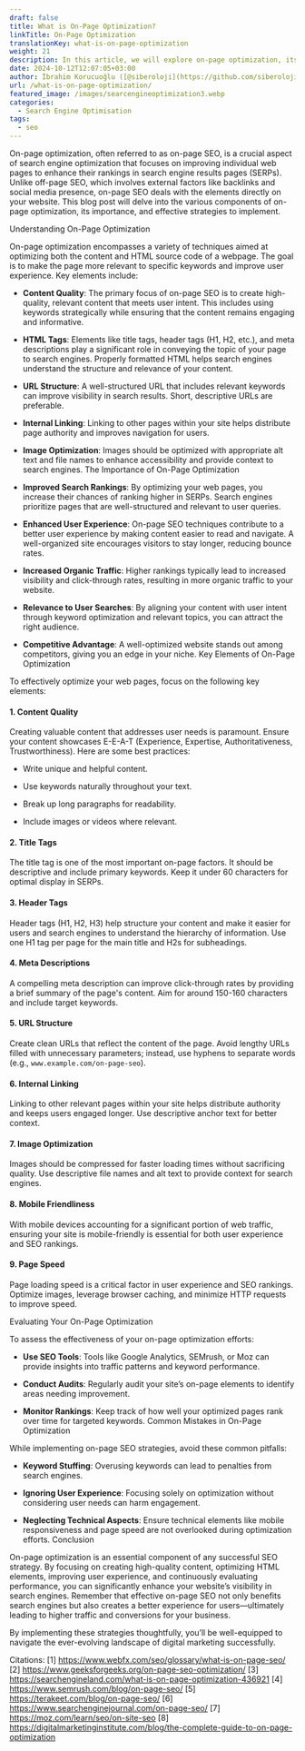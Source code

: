 ```yaml
---
draft: false
title: What is On-Page Optimization?
linkTitle: On-Page Optimization
translationKey: what-is-on-page-optimization
weight: 21
description: In this article, we will explore on-page optimization, its importance, and effective strategies to implement.
date: 2024-10-12T12:07:05+03:00
author: İbrahim Korucuoğlu ([@siberoloji](https://github.com/siberoloji))
url: /what-is-on-page-optimization/
featured_image: /images/searcengineoptimization3.webp
categories:
  - Search Engine Optimisation
tags:
  - seo
---
```

On-page optimization, often referred to as on-page SEO, is a crucial aspect of search engine optimization that focuses on improving individual web pages to enhance their rankings in search engine results pages (SERPs). Unlike off-page SEO, which involves external factors like backlinks and social media presence, on-page SEO deals with the elements directly on your website. This blog post will delve into the various components of on-page optimization, its importance, and effective strategies to implement.

Understanding On-Page Optimization

On-page optimization encompasses a variety of techniques aimed at optimizing both the content and HTML source code of a webpage. The goal is to make the page more relevant to specific keywords and improve user experience. Key elements include:

* **Content Quality**: The primary focus of on-page SEO is to create high-quality, relevant content that meets user intent. This includes using keywords strategically while ensuring that the content remains engaging and informative.

* **HTML Tags**: Elements like title tags, header tags (H1, H2, etc.), and meta descriptions play a significant role in conveying the topic of your page to search engines. Properly formatted HTML helps search engines understand the structure and relevance of your content.

* **URL Structure**: A well-structured URL that includes relevant keywords can improve visibility in search results. Short, descriptive URLs are preferable.

* **Internal Linking**: Linking to other pages within your site helps distribute page authority and improves navigation for users.

* **Image Optimization**: Images should be optimized with appropriate alt text and file names to enhance accessibility and provide context to search engines.
The Importance of On-Page Optimization
* **Improved Search Rankings**: By optimizing your web pages, you increase their chances of ranking higher in SERPs. Search engines prioritize pages that are well-structured and relevant to user queries.

* **Enhanced User Experience**: On-page SEO techniques contribute to a better user experience by making content easier to read and navigate. A well-organized site encourages visitors to stay longer, reducing bounce rates.

* **Increased Organic Traffic**: Higher rankings typically lead to increased visibility and click-through rates, resulting in more organic traffic to your website.

* **Relevance to User Searches**: By aligning your content with user intent through keyword optimization and relevant topics, you can attract the right audience.

* **Competitive Advantage**: A well-optimized website stands out among competitors, giving you an edge in your niche.
Key Elements of On-Page Optimization

To effectively optimize your web pages, focus on the following key elements:
#### 1. Content Quality

Creating valuable content that addresses user needs is paramount. Ensure your content showcases E-E-A-T (Experience, Expertise, Authoritativeness, Trustworthiness). Here are some best practices:
* Write unique and helpful content.

* Use keywords naturally throughout your text.

* Break up long paragraphs for readability.

* Include images or videos where relevant.

#### 2. Title Tags

The title tag is one of the most important on-page factors. It should be descriptive and include primary keywords. Keep it under 60 characters for optimal display in SERPs.
#### 3. Header Tags

Header tags (H1, H2, H3) help structure your content and make it easier for users and search engines to understand the hierarchy of information. Use one H1 tag per page for the main title and H2s for subheadings.
#### 4. Meta Descriptions

A compelling meta description can improve click-through rates by providing a brief summary of the page's content. Aim for around 150-160 characters and include target keywords.
#### 5. URL Structure

Create clean URLs that reflect the content of the page. Avoid lengthy URLs filled with unnecessary parameters; instead, use hyphens to separate words (e.g., `www.example.com/on-page-seo`).
#### 6. Internal Linking

Linking to other relevant pages within your site helps distribute authority and keeps users engaged longer. Use descriptive anchor text for better context.
#### 7. Image Optimization

Images should be compressed for faster loading times without sacrificing quality. Use descriptive file names and alt text to provide context for search engines.
#### 8. Mobile Friendliness

With mobile devices accounting for a significant portion of web traffic, ensuring your site is mobile-friendly is essential for both user experience and SEO rankings.
#### 9. Page Speed

Page loading speed is a critical factor in user experience and SEO rankings. Optimize images, leverage browser caching, and minimize HTTP requests to improve speed.

Evaluating Your On-Page Optimization

To assess the effectiveness of your on-page optimization efforts:
* **Use SEO Tools**: Tools like Google Analytics, SEMrush, or Moz can provide insights into traffic patterns and keyword performance.

* **Conduct Audits**: Regularly audit your site’s on-page elements to identify areas needing improvement.

* **Monitor Rankings**: Keep track of how well your optimized pages rank over time for targeted keywords.
Common Mistakes in On-Page Optimization

While implementing on-page SEO strategies, avoid these common pitfalls:
* **Keyword Stuffing**: Overusing keywords can lead to penalties from search engines.

* **Ignoring User Experience**: Focusing solely on optimization without considering user needs can harm engagement.

* **Neglecting Technical Aspects**: Ensure technical elements like mobile responsiveness and page speed are not overlooked during optimization efforts.
Conclusion

On-page optimization is an essential component of any successful SEO strategy. By focusing on creating high-quality content, optimizing HTML elements, improving user experience, and continuously evaluating performance, you can significantly enhance your website’s visibility in search engines. Remember that effective on-page SEO not only benefits search engines but also creates a better experience for users—ultimately leading to higher traffic and conversions for your business.

By implementing these strategies thoughtfully, you’ll be well-equipped to navigate the ever-evolving landscape of digital marketing successfully.

Citations: [1] https://www.webfx.com/seo/glossary/what-is-on-page-seo/ [2] https://www.geeksforgeeks.org/on-page-seo-optimization/ [3] https://searchengineland.com/what-is-on-page-optimization-436921 [4] https://www.semrush.com/blog/on-page-seo/ [5] https://terakeet.com/blog/on-page-seo/ [6] https://www.searchenginejournal.com/on-page-seo/ [7] https://moz.com/learn/seo/on-site-seo [8] https://digitalmarketinginstitute.com/blog/the-complete-guide-to-on-page-optimization
